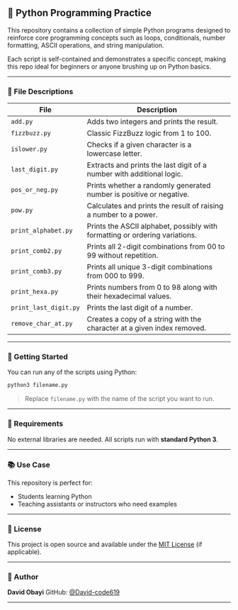 ## 🐍 Python Programming Practice

This repository contains a collection of simple Python programs designed to reinforce core programming concepts such as loops, conditionals, number formatting, ASCII operations, and string manipulation.

Each script is self-contained and demonstrates a specific concept, making this repo ideal for beginners or anyone brushing up on Python basics.

---

### 📁 File Descriptions

| File                  | Description                                                                 |
| --------------------- | --------------------------------------------------------------------------- |
| `add.py`              | Adds two integers and prints the result.                                    |
| `fizzbuzz.py`         | Classic FizzBuzz logic from 1 to 100.                                       |
| `islower.py`          | Checks if a given character is a lowercase letter.                          |
| `last_digit.py`       | Extracts and prints the last digit of a number with additional logic.       |
| `pos_or_neg.py`       | Prints whether a randomly generated number is positive or negative.         |
| `pow.py`              | Calculates and prints the result of raising a number to a power.            |
| `print_alphabet.py`   | Prints the ASCII alphabet, possibly with formatting or ordering variations. |
| `print_comb2.py`      | Prints all 2-digit combinations from 00 to 99 without repetition.           |
| `print_comb3.py`      | Prints all unique 3-digit combinations from 000 to 999.                     |
| `print_hexa.py`       | Prints numbers from 0 to 98 along with their hexadecimal values.            |
| `print_last_digit.py` | Prints the last digit of a number.                                          |
| `remove_char_at.py`   | Creates a copy of a string with the character at a given index removed.     |

---

### 🚀 Getting Started

You can run any of the scripts using Python:

```bash
python3 filename.py
```

> Replace `filename.py` with the name of the script you want to run.

---

### 🧰 Requirements

No external libraries are needed. All scripts run with **standard Python 3**.

---

### 📚 Use Case

This repository is perfect for:

* Students learning Python
* Teaching assistants or instructors who need examples

---

### 📄 License

This project is open source and available under the [MIT License](LICENSE) (if applicable).

---

### 👤 Author

**David Obayi**
GitHub: [@David-code619](https://github.com/David-code619)

---
